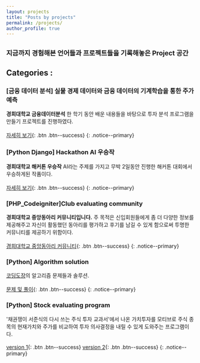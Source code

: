 ```yaml
---
layout: projects
title: "Posts by projects"
permalink: /projects/
author_profile: true
---
```

<sub>지금까지 경험해본 언어들과 프로젝트들을 기록해놓은 Project 공간</sub>
---
## Categories :

### [금융 데이터 분석] 실물 경제 데이터와 금융 데이터의 기계학습을 통한 주가예측
**경희대학교 금융데이터분석** 한 학기 동안 배운 내용들을 바탕으로 투자 분석 프로그램을 만들기 프로젝트를 진행하였다.
 <br><br>
[자세히 보기](/projects/FDA_course){: .btn .btn--success}
{: .notice--primary}


### [Python Django] Hackathon AI 우승작
**경희대학교 해커톤 우승작** AI라는 주제를 가지고 무박 2일동안 진행한 해커톤 대회에서 우승하게된 작품이다.
 <br><br>
[자세히 보기](/projects/hackathon){: .btn .btn--success}
{: .notice--primary}

### [PHP_Codeigniter]Club evaluating community
**경희대학교 중앙동아리 커뮤니티입니다.** 주 목적은 신입회원들에게 좀 더 다양한 정보를 제공해주고 자신이 활동했던 동아리를 평가하고 후기를 남길 수 있게 함으로써 투명한 커뮤니티를 제공하기 위함이다.<br><br>
[경희대학교 중앙동아리 커뮤니티](http://www.khuclub.co.kr){: .btn .btn--success}
{: .notice--primary}



### [Python] Algorithm solution
[코딩도장](http://codingdojang.com/)의 알고리즘 문제들과 솔루션.
<br><br>
[문제 및 풀이](/projects/solutions){: .btn .btn--success}
{: .notice--primary}

### [Python] Stock evaluating program
'채권쟁이 서준식의 다시 쓰는 주식 투자 교과서'에서 나온 가치투자를 모티브로 주식 종목의 현재가치와 주가를 비교하여 투자 의사결정을 내릴 수 있게 도와주는 프로그램이다.<br><br>
[version 1](/projects/stock_evaluation){: .btn .btn--success}
[version 2](/projects/v2_stock_evaluation){: .btn .btn--success}
{: .notice--primary}
